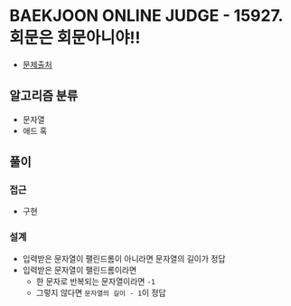 # BAEKJOON ONLINE JUDGE - 15927. 회문은 회문아니야!!

- [문제출처](https://www.acmicpc.net/problem/15927 '15927. 회문은 회문아니야!!')

## 알고리즘 분류

- 문자열
- 애드 혹

## 풀이

### 접근

- 구현

### 설계

- 입력받은 문자열이 팰린드롬이 아니라면 문자열의 길이가 정답
- 입력받은 문자열이 팰린드롬이라면
  - 한 문자로 반복되는 문자열이라면 `-1`
  - 그렇지 않다면 `문자열의 길이 - 1`이 정답
